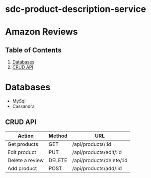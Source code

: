 # sdc-product-description-service

# Amazon Reviews

## Table of Contents

1. [Databases](#Databases)
6. [CRUD API](#CRUD)

# Databases
  * MySql
  * Cassandra

## CRUD API

Action | Method | URL
-------|--------|-----
Get products | GET | /api/products/:id
Edit product | PUT | /api/products/edit/:id
Delete a review | DELETE | /api/products/delete/:id
Add product | POST | /api/products/add/:id
